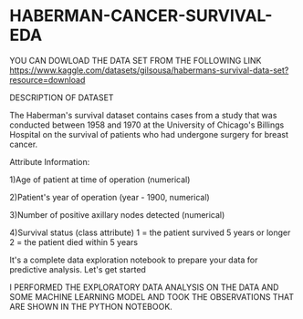 # HABERMAN-CANCER-SURVIVAL-EDA
YOU CAN DOWLOAD THE DATA SET FROM THE FOLLOWING LINK
https://www.kaggle.com/datasets/gilsousa/habermans-survival-data-set?resource=download


DESCRIPTION OF DATASET

The Haberman's survival dataset contains cases from a study that was conducted between 1958 and 1970 at the University of Chicago's Billings Hospital on the survival of patients who had undergone surgery for breast cancer.

Attribute Information:

1)Age of patient at time of operation (numerical)

2)Patient's year of operation (year - 1900, numerical)

3)Number of positive axillary nodes detected (numerical)

4)Survival status (class attribute) 1 = the patient survived 5 years or longer 2 = the patient died within 5 years

It's a complete data exploration notebook to prepare your data for predictive analysis. Let's get started

I PERFORMED THE EXPLORATORY DATA ANALYSIS ON THE DATA AND SOME MACHINE LEARNING MODEL AND TOOK THE OBSERVATIONS THAT ARE SHOWN IN THE PYTHON NOTEBOOK.
